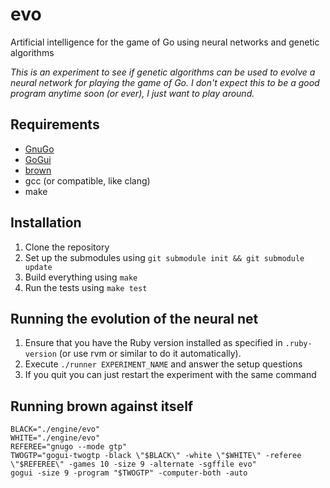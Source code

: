 # evo
Artificial intelligence for the game of Go using neural networks and genetic algorithms

_This is an experiment to see if genetic algorithms can be used to evolve a neural network for playing the game of Go. I don't expect this to be a good program anytime soon (or ever), I just want to play around._

## Requirements

* [GnuGo](https://www.gnu.org/software/gnugo/)
* [GoGui](https://github.com/Remi-Coulom/gogui)
* [brown](http://www.lysator.liu.se/%7Egunnar/gtp/brown-1.0.tar.gz)
* gcc (or compatible, like clang)
* make

## Installation

1. Clone the repository
2. Set up the submodules using `git submodule init && git submodule update`
3. Build everything using `make`
4. Run the tests using `make test`

## Running the evolution of the neural net

1. Ensure that you have the Ruby version installed as specified in `.ruby-version` (or use rvm or similar to do it automatically).
2. Execute `./runner EXPERIMENT_NAME` and answer the setup questions
3. If you quit you can just restart the experiment with the same command

## Running brown against itself

```
BLACK="./engine/evo"
WHITE="./engine/evo"
REFEREE="gnugo --mode gtp"
TWOGTP="gogui-twogtp -black \"$BLACK\" -white \"$WHITE\" -referee \"$REFEREE\" -games 10 -size 9 -alternate -sgffile evo"
gogui -size 9 -program "$TWOGTP" -computer-both -auto
```
